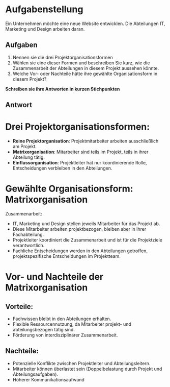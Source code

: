 # Aufgabenstellung
Ein Unternehmen möchte eine neue Website entwicklen. Die Abteilungen IT, Marketing und Design arbeiten daran.
## Aufgaben
1. Nennen sie die drei Projektorganisationsformen
2. Wählen sie eine dieser Formen und beschreiben Sie kurz, wie die Zusammenarbeit der Abteilungen in diesem Projekt aussehen könnte.
3. Welche Vor- oder Nachteile hätte ihre gewählte Organisationsform in diesem Projekt?


**Schreiben sie ihre Antworten in kurzen Stichpunkten**
## Antwort
# Drei Projektorganisationsformen:

- **Reine Projektorganisation**: Projektmitarbeiter arbeiten ausschließlich am Projekt.
- **Matrixorganisation**: Mitarbeiter sind teils im Projekt, teils in ihrer Abteilung tätig.
- **Einflussorganisation**: Projektleiter hat nur koordinierende Rolle, Entscheidungen verbleiben in den Abteilungen.


# Gewählte Organisationsform: **Matrixorganisation**
Zusammenarbeit:
- IT, Marketing und Design stellen jeweils Mitarbeiter für das Projekt ab.
- Diese Mitarbeiter arbeiten projektbezogen, bleiben aber in ihrer Fachabteilung.
- Projektleiter koordiniert die Zusammenarbeit und ist für die Projektziele verantwortlich.
- Fachliche Entscheidungen werden in den Abteilungen getroffen, projektspezifische Entscheidungen im Projektteam.


# Vor- und Nachteile der Matrixorganisation

## Vorteile:

- Fachwissen bleibt in den Abteilungen erhalten.
- Flexible Ressourcennutzung, da Mitarbeiter projekt- und abteilungsbezogen tätig sind.
- Förderung von interdisziplinärer Zusammenarbeit.
## Nachteile:

- Potenzielle Konflikte zwischen Projektleiter und Abteilungsleitern.
- Mitarbeiter können überlastet sein (Doppelbelastung durch Projekt und Abteilungsaufgaben).
- Höherer Kommunikationsaufwand